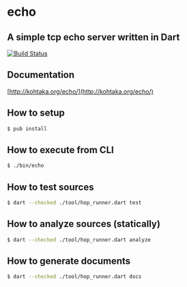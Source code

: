# echo

## A simple tcp echo server written in Dart

[![Build Status](https://drone.io/github.com/kohtaka/echo/status.png)](https://drone.io/github.com/kohtaka/echo/latest)

## Documentation

[http://kohtaka.org/echo/](http://kohtaka.org/echo/)

## How to setup

```bash
$ pub install
```

## How to execute from CLI

```bash
$ ./bin/echo
```

## How to test sources

```bash
$ dart --checked ./tool/hop_runner.dart test
```

## How to analyze sources (statically)

```bash
$ dart --checked ./tool/hop_runner.dart analyze
```

## How to generate documents

```bash
$ dart --checked ./tool/hop_runner.dart docs
```

